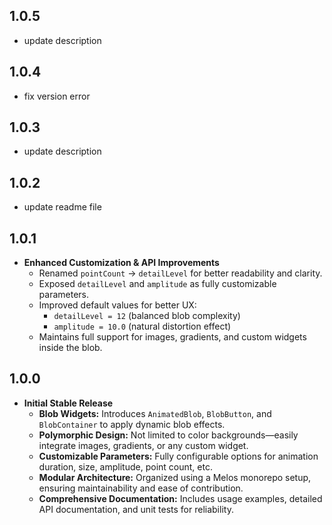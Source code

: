 ## 1.0.5
* update description

## 1.0.4
* fix version error

## 1.0.3
* update description 

## 1.0.2
* update readme file

## 1.0.1

* **Enhanced Customization & API Improvements**
  * Renamed `pointCount` → `detailLevel` for better readability and clarity.
  * Exposed `detailLevel` and `amplitude` as fully customizable parameters.
  * Improved default values for better UX:
    * `detailLevel = 12` (balanced blob complexity)
    * `amplitude = 10.0` (natural distortion effect)
  * Maintains full support for images, gradients, and custom widgets inside the blob.

## 1.0.0

* **Initial Stable Release**
    * **Blob Widgets:** Introduces `AnimatedBlob`, `BlobButton`, and `BlobContainer` to apply dynamic blob effects.
    * **Polymorphic Design:** Not limited to color backgrounds—easily integrate images, gradients, or any custom widget.
    * **Customizable Parameters:** Fully configurable options for animation duration, size, amplitude, point count, etc.
    * **Modular Architecture:** Organized using a Melos monorepo setup, ensuring maintainability and ease of contribution.
    * **Comprehensive Documentation:** Includes usage examples, detailed API documentation, and unit tests for reliability.
